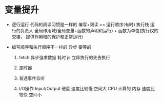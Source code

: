 # 变量提升

- 逐行运行
    代码的阅读习惯是一样的 编写+阅读 == 运行顺序(有时)
    执行栈 运行的负责人
    全局作用域(全局变量+函数的声明和运行) + 函数为单位(执行权的交接， 提供作用域的保护和正常运行)

- 编写顺序和执行顺序不一样的
    异步 要等的
    1. fetch 异步强求数据
        耗时 js 
        立即执行的先去执行

    2. 定时器
    3. 普通事件监听
    4. I/O操作 Input/Output
        硬盘 速度比较慢 空间大
        CPU 计算的
        内存 速度比较快 空间小


